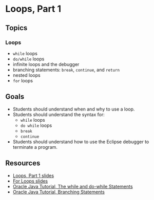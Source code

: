 # Loops, Part 1

## Topics

### Loops

- `while` loops
- `do/while` loops
- infinite loops and the debugger
- branching statements: `break`, `continue`, and `return`
- nested loops
- `for` loops

## Goals

- Students should understand when and why to use a loop.
- Students should understand the syntax for:
	- `while` loops
	- `do while` loops
	- `break`
	- `continue`
- Students should understand how to use the Eclipse debugger to terminate a program.

## Resources

- [Loops, Part 1 slides](https://wecancodeit.github.io/java-slides/fundamentals/loops-01/)
- [For Loops slides](https://wecancodeit.github.io/java-slides/fundamentals/for-loops/)
- [Oracle Java Tutorial, The while and do-while Statements](https://docs.oracle.com/javase/tutorial/java/nutsandbolts/while.html)
- [Oracle Java Tutorial, Branching Statements](https://docs.oracle.com/javase/tutorial/java/nutsandbolts/branch.html)
